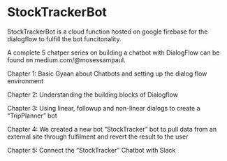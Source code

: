 # StockTrackerBot
StockTrackerBot is a cloud function hosted on google firebase for the dialogflow to fulfill the bot funcitonality.

A complete 5 chatper series on building a chatbot with DialogFlow can be found on medium.com/@mosessampaul.

Chapter 1: Basic Gyaan about Chatbots and setting up the dialog flow environment

Chapter 2: Understanding the building blocks of Dialogflow

Chapter 3: Using linear, followup and non-linear dialogs to create a “TripPlanner” bot

Chapter 4: We created a new bot “StockTracker” bot to pull data from an external site through fulfilment and revert the result to the user

Chapter 5: Connect the “StockTracker” Chatbot with Slack
